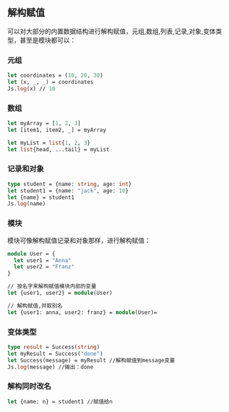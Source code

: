 ## 解构赋值

可以对大部分的内置数据结构进行解构赋值，元组,数组,列表,记录,对象,变体类型，甚至是模块都可以：

### 元组

```ocaml
let coordinates = (10, 20, 30)
let (x, _, _) = coordinates
Js.log(x) // 10
```

### 数组

```ocaml
let myArray = [1, 2, 3]
let [item1, item2, _] = myArray

let myList = list{1, 2, 3}
let list{head, ...tail} = myList
```

### 记录和对象

```ocaml
type student = {name: string, age: int}
let student1 = {name: "jack", age: 10}
let {name} = student1
Js.log(name)
```

### 模块

模块可像解构赋值记录和对象那样，进行解构赋值：

```ocaml
module User = {
  let user1 = "Anna"
  let user2 = "Franz"
}

// 按名字来解构赋值模块内部的变量
let {user1, user2} = module(User)

// 解构赋值,并取别名
let {user1: anna, user2: franz} = module(User)=
```

### 变体类型

```ocaml
type result = Success(string)
let myResult = Success("done")
let Success(message) = myResult //解构赋值到message变量
Js.log(message) //输出：done
```

### 解构同时改名

```ocaml
let {name: n} = student1 //赋值给n
```

